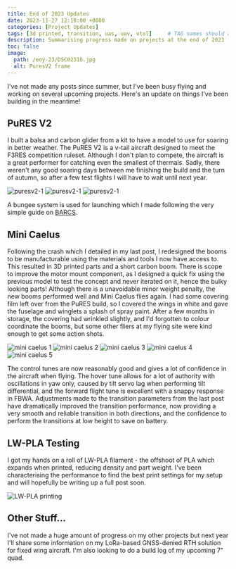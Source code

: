 ```yaml
---
title: End of 2023 Updates
date: 2023-11-27 12:18:00 +0000
categories: [Project Updates]
tags: [3d printed, transition, uas, uav, vtol]     # TAG names should always be lowercase
description: Summarising progress made on projects at the end of 2023
toc: false
image:
  path: /eoy-23/DSC02316.jpg
  alt: PuresV2 frame
---
```



I've not made any posts since summer, but I've been busy flying and working on several upcoming projects. Here's an update on things I've been building in the meantime!

## PuRES V2

I built a balsa and carbon glider from a kit to have a model to use for soaring in better weather. The PuRES V2 is a v-tail aircraft designed to meet the F3RES competition ruleset. Although I don't plan to compete, the aircraft is a great performer for catching even the smallest of thermals. Sadly, there weren't any good soaring days between me finishing the build and the turn of autumn, so after a few test flights I will have to wait until next year.

![puresv2-1](/eoy-23/20230816_195353.jpg)
![puresv2-1](/eoy-23/DSC02316.jpg)
![puresv2-1](/eoy-23/DSC02322.jpg)

A bungee system is used for launching which I made following the very simple guide on [BARCS](https://www.barcs.co.uk/forums/topic/9263-f3-res-league-bungees/page/3/).

## Mini Caelus

Following the crash which I detailed in my last post, I redesigned the booms to be manufacturable using the materials and tools I now have access to. This resulted in 3D printed parts and a short carbon boom. There is scope to improve the motor mount component, as I designed a quick fix using the previous model to test the concept and never iterated on it, hence the bulky looking parts! Although there is a unavoidable minor weight penalty, the new booms performed well and Mini Caelus flies again. I had some covering film left over from the PuRES build, so I covered the wings in white and gave the fuselage and winglets a splash of spray paint. After a few months in storage, the covering had wrinkled slightly, and I'd forgotten to colour coordinate the booms, but some other fliers at my flying site were kind enough to get some action shots.

![mini caelus 1](/mini_caelus/DSC_6073.JPG)
![mini caelus 2](/mini_caelus/IMG_4901.JPG)
![mini caelus 3](/mini_caelus/DSC_6061.JPG)
![mini caelus 4](/mini_caelus/DSC_6086.JPG)
![mini caelus 5](/mini_caelus/DSC_6121_2(1).jpg)

The control tunes are now reasonably good and gives a lot of confidence in the aircraft when flying. The hover tune allows for a lot of authority with oscillations in yaw only, caused by tilt servo lag when performing tilt differential, and the forward flight tune is excellent with a snappy response in FBWA. Adjustments made to the transition parameters from the last post have dramatically improved the transition performance, now providing a very smooth and reliable transition in both directions, and the confidence to perform the transitions at low height to save on battery.

## LW-PLA Testing

I got my hands on a roll of LW-PLA filament - the offshoot of PLA which expands when printed, reducing density and part weight. I've been characterising the performance to find the best print settings for my setup and will hopefully be writing up a full post soon.

![LW-PLA printing](/lw-pla/DSC02310.jpg)

## Other Stuff...

I've not made a huge amount of progress on my other projects but next year I'll share some information on my LoRa-based GNSS-denied RTH solution for fixed wing aircraft. I'm also looking to do a build log of my upcoming 7" quad.